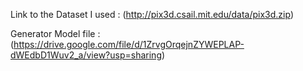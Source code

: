 Link to the Dataset I used : (http://pix3d.csail.mit.edu/data/pix3d.zip)

Generator Model file : (https://drive.google.com/file/d/1ZrvgOrqejnZYWEPLAP-dWEdbD1Wuv2_a/view?usp=sharing)
